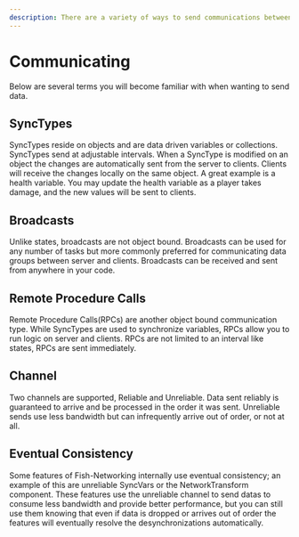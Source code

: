 ```yaml
---
description: There are a variety of ways to send communications between server and clients.
---
```


# Communicating

Below are several terms you will become familiar with when wanting to send data.

## SyncTypes <a href="#server-and-host" id="server-and-host"></a>

SyncTypes reside on objects and are data driven variables or collections. SyncTypes send at adjustable intervals. When a SyncType is modified on an object the changes are automatically sent from the server to clients. Clients will receive the changes locally on the same object. A great example is a health variable. You may update the health variable as a player takes damage, and the new values will be sent to clients.&#x20;

## Broadcasts <a href="#server-and-host" id="server-and-host"></a>

Unlike states, broadcasts are not object bound. Broadcasts can be used for any number of tasks but more commonly preferred for communicating data groups between server and clients. Broadcasts can be received and sent from anywhere in your code.

## Remote Procedure Calls <a href="#server-and-host" id="server-and-host"></a>

Remote Procedure Calls(RPCs) are another object bound communication type. While SyncTypes are used to synchronize variables, RPCs allow you to run logic on server and clients. RPCs are not limited to an interval like states, RPCs are sent immediately.

## Channel

Two channels are supported, Reliable and Unreliable. Data sent reliably is guaranteed to arrive and be processed in the order it was sent. Unreliable sends use less bandwidth but can infrequently arrive out of order, or not at all.

## Eventual Consistency

Some features of Fish-Networking internally use eventual consistency; an example of this are unreliable SyncVars or the NetworkTransform component. These features use the unreliable channel to send datas to consume less bandwidth and provide better performance, but you can still use them knowing that even if data is dropped or arrives out of order the features will eventually resolve the desynchronizations automatically.
